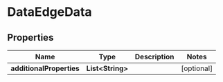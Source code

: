 

# DataEdgeData

## Properties

Name | Type | Description | Notes
------------ | ------------- | ------------- | -------------
**additionalProperties** | **List&lt;String&gt;** |  |  [optional]




